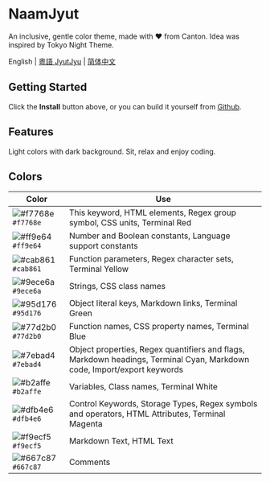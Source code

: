 # NaamJyut

An inclusive, gentle color theme, made with ❤️ from Canton. Idea was inspired by Tokyo Night Theme.

English | [粵語 JyutJyu](docs/cantonese.md) | [简体中文](docs/chinese_sim.md)

## Getting Started

Click the **Install** button above, or you can build it yourself from [Github](https://github.com/CongJyu/naamjyut).

## Features

Light colors with dark background. Sit, relax and enjoy coding.

## Colors

| Color | Use |
| --- | --- |
| ![#f7768e](https://place-hold.it/15/f7768e/f7768e?text=+) `#f7768e` | This keyword, HTML elements, Regex group symbol, CSS units, Terminal Red |
| ![#ff9e64](https://place-hold.it/15/ff9e64/ff9e64?text=+) `#ff9e64` | Number and Boolean constants, Language support constants |
| ![#cab861](https://place-hold.it/15/cab861/cab861?text=+) `#cab861` | Function parameters, Regex character sets, Terminal Yellow |
| ![#9ece6a](https://place-hold.it/15/9ece6a/9ece6a?text=+) `#9ece6a` | Strings, CSS class names |
| ![#95d176](https://place-hold.it/15/95d176/95d176?text=+) `#95d176` | Object literal keys, Markdown links, Terminal Green |
| ![#77d2b0](https://place-hold.it/15/77d2b0/77d2b0?text=+) `#77d2b0` | Function names, CSS property names, Terminal Blue |
| ![#7ebad4](https://place-hold.it/15/7ebad4/7ebad4?text=+) `#7ebad4` | Object properties, Regex quantifiers and flags, Markdown headings, Terminal Cyan, Markdown code, Import/export keywords |
| ![#b2affe](https://place-hold.it/15/b2affe/b2affe?text=+) `#b2affe` | Variables, Class names, Terminal White |
| ![#dfb4e6](https://place-hold.it/15/dfb4e6/dfb4e6?text=+) `#dfb4e6` | Control Keywords, Storage Types, Regex symbols and operators, HTML Attributes, Terminal Magenta |
| ![#f9ecf5](https://place-hold.it/15/f9ecf5/f9ecf5?text=+) `#f9ecf5` | Markdown Text, HTML Text |
| ![#667c87](https://place-hold.it/15/667c87/667c87?text=+) `#667c87` |Comments |
